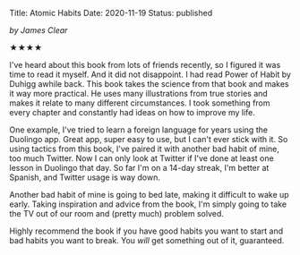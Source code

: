 Title: Atomic Habits
Date: 2020-11-19
Status: published

_by James Clear_

★★★★

I've heard about this book from lots of friends recently, so I figured it was time to read it myself. And it did not disappoint. I had read Power of Habit by Duhigg awhile back. This book takes the science from that book and makes it way more practical. He uses many illustrations from true stories and makes it relate to many different circumstances. I took something from every chapter and constantly had ideas on how to improve my life.

One example, I've tried to learn a foreign language for years using the Duolingo app. Great app, super easy to use, but I can't ever stick with it. So using tactics from this book, I've paired it with another bad habit of mine, too much Twitter. Now I can only look at Twitter if I've done at least one lesson in Duolingo that day. So far I'm on a 14-day streak, I'm better at Spanish, and Twitter usage is way down.

Another bad habit of mine is going to bed late, making it difficult to wake up early. Taking inspiration and advice from the book, I'm simply going to take the TV out of our room and (pretty much) problem solved.

Highly recommend the book if you have good habits you want to start and bad habits you want to break. You _will_ get something out of it, guaranteed.
